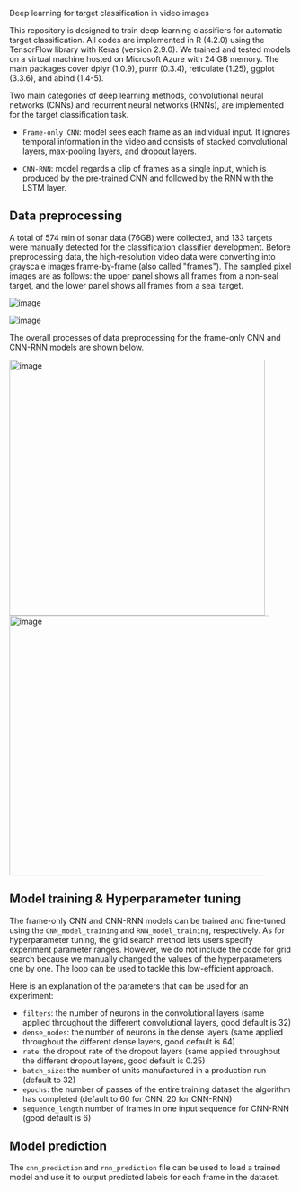  Deep learning for target classification in video images

This repository is designed to train deep learning classifiers for automatic target classification. All codes are implemented in R (4.2.0) using the TensorFlow library with Keras (version 2.9.0). We trained and tested models on a virtual machine hosted on Microsoft Azure with 24 GB memory. The main packages cover dplyr (1.0.9), purrr (0.3.4), reticulate (1.25), ggplot (3.3.6), and abind (1.4-5).

Two main categories of deep learning methods, convolutional neural networks (CNNs) and recurrent neural networks (RNNs), are implemented for the target classification task. 

- `Frame-only CNN`: model sees each frame as an individual input. It ignores temporal information in the video and consists of stacked convolutional layers, max-pooling layers, and dropout layers.

- `CNN-RNN`: model regards a clip of frames as a single input, which is produced by the pre-trained CNN and followed by the RNN with the LSTM layer.


## Data preprocessing
A total of 574 min of sonar data (76GB) were collected, and 133 targets were manually detected for the classification classifier development. Before preprocessing data, the high-resolution video data were converting into grayscale images frame-by-frame (also called "frames"). The sampled pixel images are as follows: the upper panel shows all frames from a non-seal target, and the lower panel shows all frames from a seal target.

![image](https://user-images.githubusercontent.com/91959615/184532255-84585fdc-c1d2-4e27-9c0c-6dfea8d22c6a.png)

![image](https://user-images.githubusercontent.com/91959615/184532243-04048f5c-faaf-490d-b28d-2912d58a03a7.png)

The overall processes of data preprocessing for the frame-only CNN and CNN-RNN models are shown below.

<img width="455" alt="image" src="https://user-images.githubusercontent.com/91959615/184534816-683aad4f-2e5e-4434-b9eb-bc1aa6eb37f5.png">

<img width="463" alt="image" src="https://user-images.githubusercontent.com/91959615/184534821-e772b29e-8efa-4d64-9278-1b03dcaa1035.png">


## Model training & Hyperparameter tuning
The frame-only CNN and CNN-RNN models can be trained and fine-tuned using the `CNN_model_training` and `RNN_model_training`, respectively. As for hyperparameter tuning, the grid search method lets users specify experiment parameter ranges. However, we do not include the code for grid search because we manually changed the values of the hyperparameters one by one. The loop can be used to tackle this low-efficient approach.

Here is an explanation of the parameters that can be used for an experiment:

- `filters`: the number of neurons in the convolutional layers (same applied throughout the different convolutional layers, good default is 32)
- `dense_nodes`: the number of neurons in the dense layers (same applied throughout the different dense layers, good default is 64)
- `rate`: the dropout rate of the dropout layers (same applied throughout the different dropout layers, good default is 0.25)
- `batch_size`:  the number of units manufactured in a production run (default to 32)
- `epochs`: the number of passes of the entire training dataset the algorithm has completed (default to 60 for CNN, 20 for CNN-RNN)
- `sequence_length` number of frames in one input sequence for CNN-RNN (good default is 6)


## Model prediction
The `cnn_prediction` and `rnn_prediction` file can be used to load a trained model and use it to output predicted labels for each frame in the dataset.




